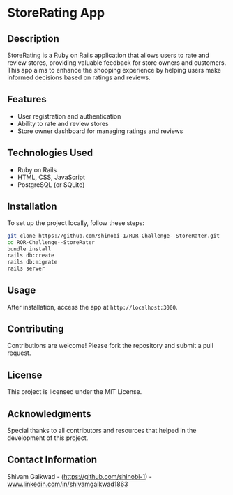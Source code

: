 # StoreRating App

## Description
StoreRating is a Ruby on Rails application that allows users to rate and review stores, providing valuable feedback for store owners and customers. This app aims to enhance the shopping experience by helping users make informed decisions based on ratings and reviews.

## Features
- User registration and authentication
- Ability to rate and review stores
- Store owner dashboard for managing ratings and reviews

## Technologies Used
- Ruby on Rails
- HTML, CSS, JavaScript
- PostgreSQL (or SQLite)

## Installation
To set up the project locally, follow these steps:
```bash
git clone https://github.com/shinobi-1/ROR-Challenge--StoreRater.git
cd ROR-Challenge--StoreRater
bundle install
rails db:create
rails db:migrate
rails server
```

## Usage
After installation, access the app at `http://localhost:3000`. 



## Contributing
Contributions are welcome! Please fork the repository and submit a pull request.

## License
This project is licensed under the MIT License.

## Acknowledgments
Special thanks to all contributors and resources that helped in the development of this project.

## Contact Information
Shivam Gaikwad - (https://github.com/shinobi-1) - www.linkedin.com/in/shivamgaikwad1863
